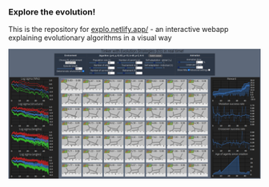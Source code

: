 ### Explore the evolution!

This is the repository for [explo.netlify.app/](explo.netlify.app/) - an interactive webapp explaining evolutionary algorithms in a visual way

![explo.netlify.app/ screenshot](evolutionplayground.png)
